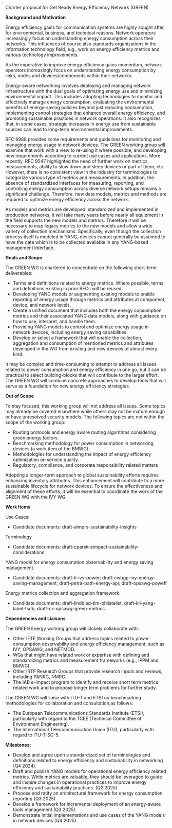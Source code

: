Charter proposal for Get Ready Energy Efficiency Network (GREEN)

**Background and Motivation**

Energy efficiency gains for communication systems are highly sought after, for environmental, business, and technical reasons. Network operators increasingly focus on understanding energy consumption across their networks. This influences of course also standards organizations in the information technology field, e.g., work on energy efficiency metrics and various technology improvements.

As the imperative to improve energy efficiency gains momentum, network operators increasingly focus on understanding energy consumption by links, nodes and devices/components within their networks. 

Energy-aware networking involves deploying and managing network infrastructure with the dual goals of optimizing energy use and minimizing environmental impact. This includes adopting technologies to monitor and effectively manage energy consumption, evaluating the environmental benefits of energy-saving policies beyond just reducing consumption, implementing control strategies that enhance overall energy efficiency, and promoting sustainable practices in network operations. It also recognizes that, in some cases, strategic increases in energy use from sustainable sources can lead to long-term environmental improvements.

RFC 6988 provides some requirements and guidelines for monitoring and managing energy usage in network devices. 
The GREEN working group will examine that work with a view to re-using it where possible, and developing new requirements according to current use cases and applications. More recently, RFC 9547 highlighted the need of further work on metrics, measurements, ability to slow down and sleep devices or part of them, etc. However, there is no consistent view in the industry for terminologies to categorize various type of metrics and measurements.
In addition, the absence of standardized interfaces for measuring, reporting, and controlling energy consumption across diverse network setups remains a significant challenge. Therefore, new data models, metrics and methods are required to optimize energy efficiency across the network.

As models and metrics are developed, standardized and implemented in production networks, it will take many years before nearly all equipment in the field supports the new models and metrics. Therefore it will be necessary to map legacy metrics to the new models and allow a wide variety of collection mechanisms. Specifically, even though the collection process itself is modeled in YANG, devices cannot generally be assumed to have the data which is to be collected available in any YANG-based management interface.

**Goals and Scope**

The GREEN WG is chartered to concentrate on the following short-term deliverables:
   - Terms and definitions related to energy metrics. Where possible, terms and definitions existing in prior RFCs will be reused.
   - Developing YANG models or augmenting existing models to enable reporting of energy usage through metrics and attributes at component, device, and network levels.
   - Create a unified document that includes both the energy consumption metrics and their associated YANG data models, along with guidance on how to use, interpret, and handle them.
   - Providing YANG models to control and optimize energy usage in network devices, including energy saving capabilities. 
   - Develop or select a framework that will enable the collection, aggregation and consumption of mentioned metrics and attributes developed in the WG from existing and new devices of almost every kind.

It may be complex and time-consuming to attempt to address all issues related to power consumption and energy efficiency in one go, but it can be practical to select building-blocks that will contribute to the larger effort. The GREEN WG will combine concrete approaches to develop tools that will serve as a foundation for new energy efficiency strategies.


**Out of Scope**

To stay focused, this working group will not address all issues. Some topics may already be covered elsewhere while others may not be mature enough or have unresolved security models. The following topics are not within the scope of the working group:

   - Routing protocols and energy aware routing algorithms considering green energy factors.
   - Benchmarking methodology for power consumption in networking devices (a work item of the BMWG).
   - Methodologies for understanding the impact of energy efficiency optimization on service quality.
   - Regulatory, compliance, and corporate responsibility related matters

 Adopting a longer-term approach to global sustainability efforts requires enhancing inventory attributes. This enhancement will contribute to a more sustainable lifecycle for network devices. To ensure the effectiveness and alignment of these efforts, it will be essential to coordinate the work of the GREEN WG with the IVY WG.

**Work Items**

Use Cases:
   - Candidate documents: draft-almprs-sustainability-insights

Terminology 
   - Candidate documents: draft-cparsk-eimpact-sustainability-considerations

YANG model for energy consumption observability and energy saving management.
   - Candidate documents: draft-li-ivy-power; draft-cwbgp-ivy-energy-saving-management; draft-petra-path-energy-api; draft-opsawg-poweff

Energy metrics collection and aggregation framework.
   - Candidate documents: draft-lindblad-tlm-philatelist, draft-kll-yang-label-tsdb, draft-cx-opsawg-green-metrics


**Dependencies and Liaisons**

The GREEN Energy working group will closely collaborate with:

   - Other IETF Working Groups that address topics related to power consumption observability and energy efficiency
     management, such as IVY, OPSAWG, and NETMOD.
   - WGs that might have related work or expertise with defining and standardizing metrics and measurement frameworks (e.g., IPPM and BMWG). 
   - Other IRTF Research Groups that provide research inputs and reviews, including PANRG, NMRG.
   - The IAB e-impact program to identify and receive short term metrics related work and to propose longer term problems for further study. 

The GREEN WG will liaise with ITU-T and ETSI on benchmarking methodologies for collaboration and consultation,as follows:

   - The European Telecommunications Standards Institute (ETSI), particularly with regard to the TCEE (Technical
     Committee of Environment Engineering).
   - The International Telecommunication Union (ITU), particularly with regard to ITU-T-SG-5.

**Milestones:** 

   - Develop and agree upon a standardized set of terminologies and definitions related to energy efficiency and sustainability in networking (Q4 2024).
   - Draft and publish YANG models for operational energy efficiency related metrics. While metrics are valuable, they should be leveraged to guide and inspire changes in operational practices to improve energy efficiency and sustainability practices. (Q2 2025)
   - Propose and ratify an architectural framework for energy consumption reporting (Q3 2025).
   - Develop a framework for incremental deployment of an energy-aware tools management (Q3 2025).
   - Demonstrate initial implementations and use cases of the YANG models in network devices (Q4 2025). 
